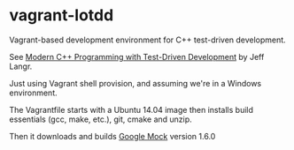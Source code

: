 # vagrant-lotdd
Vagrant-based development environment for C++ test-driven development.

See [Modern C++ Programming with Test-Driven Development](https://pragprog.com/book/lotdd/modern-c-programming-with-test-driven-development) by Jeff Langr.

Just using Vagrant shell provision, and assuming we're in a Windows environment.

The Vagrantfile starts with a Ubuntu 14.04 image then installs build essentials (gcc, make, etc.), git, cmake and unzip.

Then it downloads and builds [Google Mock](https://code.google.com/p/googlemock/) version 1.6.0
